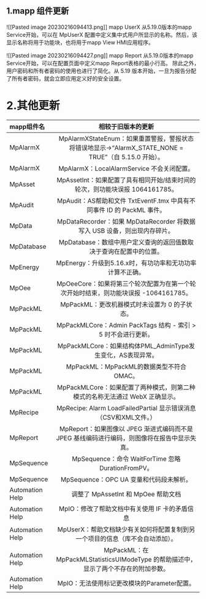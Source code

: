 ## 1.mapp 组件更新
![[Pasted image 20230216094413.png]]
mapp UserX
从5.19.0版本的mapp Service开始，可以在 MpUserX 配置中定义集中式用户所显示的名称。然后，该显示名称将用于功能块，也将用于mapp View HMI应用程序。


![[Pasted image 20230216094427.png]]
mapp Report
从5.19.0版本的mapp Service开始，可以在配置页面中定义mapp Report表格的最小行高。
除此之外，用户密码和所有者密码的使用也进行了简化。从 5.19 版本开始，一旦为报告分配了所有者密码，就会立即应用定义好的安全设置。

# 2.其他更新

|mapp组件名      | 相较于旧版本的更新 | 
| :---        |    :----:   |
| MpAlarmX     | MpAlarmXStateEnum：如果重置警报，警报状态将错误地显示→“AlarmX_STATE_NONE = TRUE”（自 5.15.0 开始）。       |
| MpAlarmX   | MpAlarmX：LocalAlarmService 不会关闭配置。        |
| MpAsset      | MpAssetInt：如果配置了具有相同开始/结束时间的轮次，则功能块误报 1064161785。       |
| MpAudit  | MpAudit：AS帮助和文件 TxtEventF.tmx 中具有不同事件 ID 的 PackML 事件。        | 
| MpData      | MpDataRecorder：如果 MpDataRecorder 将数据写入 USB 设备，则出现内存碎片。       | 
| MpDatabase   | MpDatabase：数组中用户定义查询的返回值数取决于查询在配置中的位置。        | 
| MpEnergy      | MpEnergy：升级到5.16.x时，有功功率和无功功率计算不正确。       | 
| MpOee   | MpOeeCore：如果将第三个轮次配置为在第一个轮次开始时结束，则功能块误报 -1064161785。        |
| MpPackML      | MpPackML：更改机器模式时未设置为 0 的子状态。       | 
| MpPackML   | MpPackMLCore：Admin PackTags 结构 - 索引 > 5 时不会进行更新。        | 
| MpPackML    | MpPackMLCore：如果结构体PML_AdminType发生变化，AS表现异常。       | 
| MpPackML   | MpPackML：MpPackML的数据类型不符合OMAC。       | 
| MpPackML   | MpPackMLCore：如果配置了两种模式，则第二种模式的名称无法通过 WebX 正确显示。        | 
| MpRecipe   | MpRecipe: Alarm LoadFailedPartial 显示错误消息（CSV和XML文件。）        | 
| MpReport   | MpReport：如果图像以 JPEG 渐进式编码而不是 JPEG 基线编码进行编码，则图像将在报告中显示失真。        | 
| MpSequence   | MpSequence：命令 WaitForTime 忽略 DurationFromPV。        | 
| MpSequence   | MpSequence：OPC UA 变量和代码段未解析。        | 
| Automation Help   | 调整了 MpAssetInt 和 MpOee 帮助文档        | 
| Automation Help   | MpIO：修改了帮助文档中有关使用 IF 卡的矛盾信息        | 
| Automation Help   | MpUserX：帮助文档缺少有关如何将配置复制到另一个项目的信息（库不会自动添加）。        | 
| Automation Help   | MpPackML：在 MpPackMLStatisticsUIModeType 的帮助描述中，显示了两个不存在的附加参数。        | 
| Automation Help   | MpIO：无法使用标记更改模块的Parameter配置。        | 